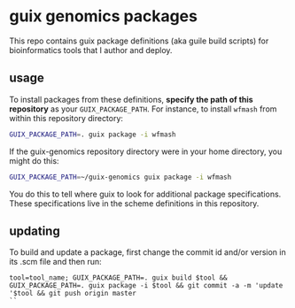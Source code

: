 # guix genomics packages

This repo contains guix package definitions (aka guile build scripts) for bioinformatics tools that I author and deploy.

## usage

To install packages from these definitions, **specify the path of this repository** as your `GUIX_PACKAGE_PATH`.
For instance, to install `wfmash` from within this repository directory:

```bash
GUIX_PACKAGE_PATH=. guix package -i wfmash
```

If the guix-genomics repository directory were in your home directory, you might do this:

```bash
GUIX_PACKAGE_PATH=~/guix-genomics guix package -i wfmash
```

You do this to tell where guix to look for additional package specifications.
These specifications live in the scheme definitions in this repository.

## updating

To build and update a package, first change the commit id and/or version in its .scm file and then run:

```
tool=tool_name; GUIX_PACKAGE_PATH=. guix build $tool && GUIX_PACKAGE_PATH=. guix package -i $tool && git commit -a -m 'update '$tool && git push origin master
``
